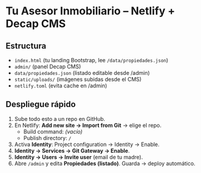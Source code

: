 # Tu Asesor Inmobiliario – Netlify + Decap CMS

## Estructura
- `index.html` (tu landing Bootstrap, lee `/data/propiedades.json`)
- `admin/` (panel Decap CMS)
- `data/propiedades.json` (listado editable desde /admin)
- `static/uploads/` (imágenes subidas desde el CMS)
- `netlify.toml` (evita cache en /admin)

## Despliegue rápido
1. Sube todo esto a un repo en GitHub.
2. En Netlify: **Add new site → Import from Git** → elige el repo.
   - Build command: *(vacío)*
   - Publish directory: `/`
3. Activa **Identity**: Project configuration → Identity → Enable.
4. **Identity → Services → Git Gateway → Enable**.
5. **Identity → Users → Invite user** (email de tu madre).
6. Abre `/admin` y edita **Propiedades (listado)**. Guarda → deploy automático.

